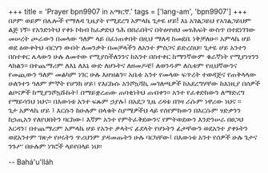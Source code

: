 +++
title = 'Prayer bpn9907 in አማርኛ.'
tags = ['lang-am', 'bpn9907']
+++
በፆም ወይም በሌሎች የማለዳ ጊዜያት የሚደረግ
	አምላኬ ጌታዬ ሆይ! እኔ  አገልጋይህ የአገልጋይህም ልጅ ነኝ፡፡ የአንድነትህ  የቀኑ ኮከብ ከፈቃድህ ጎሕ በበራበትና በትዕዛዝህ መፃሕፍት ውስጥ በተደነገገው መሠረት  ጮራውን በመላው ዓለም ላይ  በፈነጠቀበት በዚህ ማለዳ ከመደቤ ነቅቻለሁ፡፡ 
	አምላኬ ሆይ ወደ ዕውቀትህ ብርሃን ውበት ለመንቃት በመቻላችን ለአንተ ምስጋና ይድረስህ፡፡ ጌታዬ ሆይ አንተን በስተቀር ሌላውን ሁሉ ለመተው የሚያስችለንንና ከአንተ በስተቀር ከማንኛውም ቁራኛነት የሚያነፃንን ላክልን፡፡ በተጨማሪም ለእኔ ለእኔ ውድ ለሆኑትና ለዘመዶቼ፤ ለወንዱም ለሴቱም የዚህኛውንና የመጪውን ዓለም መልካም ነገር ሁሉ እዘዝልን፡፡ አቤቱ አንተ የመላው ፍጥረት ተወዳጅና የጠቅላላው ሁለንተን ዓለም ምኞት የሆንክ ሆይ፣ የእርኩሱ አንሾኳሻኪ መገለጫዎች  ከአደረግሃቸው ከእነዚያ በሰዎች ልቦናዎች ከሚያንሾኳሹኩት፤ በማይቋረጠው ጠባቂነትህ ጠብቀን፡፡ አንተ የፈቀድከውን ለማድረግ የማይሳንህ ነህና፡፡ በእውነቱ አንተ ፍጹም ኃያሉ፤ በአደጋ ጊዜ ረዳቱ በገዛ ራሱም ነዋሪው ነህና ፡፡   
ጌታ አምላኬ ሆይ ፤ እርሱን ከሁሉም በላቁት ስያሜዎችህ ላይ የሰየምከውን በእርሱም  ፃድቃንን ከኃጢአን የለየህበትን ባርከው፣ እኛም አንተ የምትፈቅደውንና የምትወደውን እንድንሠራ በፀጋህ እርዳን፣ በተጨማሪም አምላኬ ሆይ የአንተ ቃላትና ፊደላት የሆኑትን ፊታቸውን ወደአንተ ያቀኑትን ወደአንተም ገጽታ የዞሩትን ጥሪህንም ያዳመጡትን ሁሉ ባርካቸው፤
	በእውነቱ አንተ የሰዎች ሁሉ ጌታና ንጉሥ በሁሉም  ነገሮች ላይየበላይ  ነህ፡፡

-- Bahá'u'lláh
